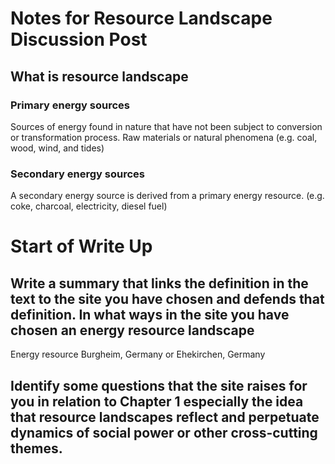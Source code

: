 # Notes for Resource Landscape Discussion Post

## What is resource landscape
### Primary energy sources
Sources of energy found in nature that have not been subject to conversion or transformation process. Raw materials or natural phenomena (e.g. coal, wood, wind, and tides)

### Secondary energy sources
A secondary energy source is derived from a primary energy resource. (e.g. coke, charcoal, electricity, diesel fuel)

# Start of Write Up

##  Write a summary that links the definition in the text to the site you have chosen and defends that definition. In what ways in the site you have chosen an energy resource landscape
Energy resource Burgheim, Germany or Ehekirchen, Germany

##  Identify some questions that the site raises for you in relation to Chapter 1 especially the idea that resource landscapes reflect and perpetuate dynamics of social power or other cross-cutting themes.
